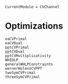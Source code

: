 ```@meta
CurrentModule = CVChannel
```
#  Optimizations

```@docs
eaCVPrimal
eaCVDual
pptCVPrimal
pptCVDual
pptCVMultiplicativity
WHIDLP
generalWHLPConstraints
wernerHolevoCVPPT
twoSymCVPrimal
threeSymCVPrimal
```
